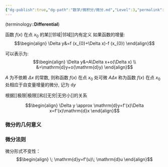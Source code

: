 ```yaml
---
{"dg-publish":true,"dg-path":"数学/微积分/微分.md","Level":3,"permalink":"/数学/微积分/微分/","dgPassFrontmatter":true,"noteIcon":"","created":"2024-05-21T15:20:28.212+08:00","updated":"2024-10-10T10:37:42.960+08:00"}
---
```



(terminology::**Differential**)

函数 $f(x)$ 在点 $x_{0}$ 的某[[邻域\|邻域]]内有定义
如果函数的增量:
$$\begin{align}
\Delta y&=f (x_{0}+\Delta x)-f (x_{0})
\end{align}$$

可以表示为:
$$\begin{align}
\Delta y&=A\Delta x+o(\Delta x) \\
&=\mathrm{d}y+o(\mathrm{d}y)
\end{align}$$

$A$ 为不依赖 $\Delta x$ 的常数, 则称函数 $f(x)$ 在点 $x_{0}$ 处可微
$A\Delta x$ 称为函数 $f(x)$ 在点 $x_{0}$ 处相应于自变量增量的微分, 记为 $\mathrm{d}y$

根据[[极限\|极限]]和[[无穷\|无穷小]]的关系

$$\begin{align}
\Delta y \approx \mathrm{d}y=f'(x)\Delta x=f'(x)\mathrm{d}x
\end{align}$$
### 微分的几何意义


### 微分法则
微分形式不变性：
$$\begin{align}
\; \mathrm{d}y=f'(u)\; \mathrm{d}u
\end{align}$$




